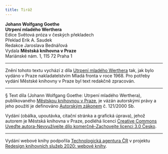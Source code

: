 ```yaml
---
title: Tiráž
---
```


**Johann Wolfgang Goethe**  
**Utrpení mladého Werthera**  
Edice Světová próza v českých překladech  
Překlad Erik A. Saudek  
Redakce Jaroslava Bednářová  
Vydala **Městská knihovna v Praze**  
Mariánské nám. 1, 115 72 Praha 1  
[^1]: Čtenář se nebude snažit, aby na mapě nalezl místa zde jmenovaná. Nastaly okolnosti, které přiměly vydavatele, aby pravá jména, v originále uvedená, pozměnil.  
[^2]: Bylo nutné potlačit toto místo dopisu, aby si nikdo nemohl stěžovat, ačkoliv konec konců autorům málo záleží na soudu nějaké dívky a vrtkavého mladíka.  
[^3]: Také zde byla vynechána jména několika domácích autorů. Kdo souhlasí s Lottčiným nadšením, tomu zajisté srdce prozradí, kdo je tu míněn, čte-li náhodou toto místo. A ostatní tomu rozumět nemusí.  
[^4]: Žvanit. _Pozn. red_.  
[^5]: Máme nyní od Lavatera skvělé kázání na tento námět v jeho řečích o knize Jonášově.  
[^6]: Překrucování pravdy, mnohomluvnost. _Pozn. red_.  
[^7]: Z úcty k tomuto výbornému muži byl tento dopis a ještě jeden, o němž je později zmínka, z této sbírky vypuštěn, protože se nám nezdálo, že by taková smělost byla omluvitelná, byť i byla veřejnost sebevděčnější za jejich uveřejnění.  
[^8]: Mimochodem. _Pozn. red_.  
[^9]: Pocty. _Pozn. red_.  
V MKP 2. elektronické vydání z 21. 10. 2022.

***

Znění tohoto textu vychází z díla [Utrpení mladého Werthera](https://aleph.nkp.cz/F/?func=direct&doc_number=000130174&local_base=CNB) tak, jak bylo vydáno v Praze nakladatelstvím Mladá fronta v roce 1968. Pro potřeby vydání Městské knihovny v Praze byl text redakčně zpracován.

***

§
Text díla (Johann Wolfgang Goethe: Utrpení mladého Werthera), publikovaného [Městskou knihovnou v Praze](https://www.mlp.cz/cz/), je vázán autorskými právy a jeho použití je definováno [Autorským zákonem](https://www.mkcr.cz/predpisy-zakonu-709.html) č. 121/2000 Sb.


Vydání (obálka, upoutávka, citační stránka a grafická úprava), jehož autorem je Městská knihovna v Praze, podléhá licenci [Creative Commons Uveďte autora-Nevyužívejte dílo komerčně-Zachovejte licenci 3.0 Česko](https://creativecommons.org/licenses/by-nc-sa/3.0/cz/).

***

Vydání webové knihy podpořila [Technologická agentura ČR](https://www.tacr.cz/) v projektu [Redesign knihovních služeb 2020: webové knihy](https://starfos.tacr.cz/cs/project/TL04000391).
